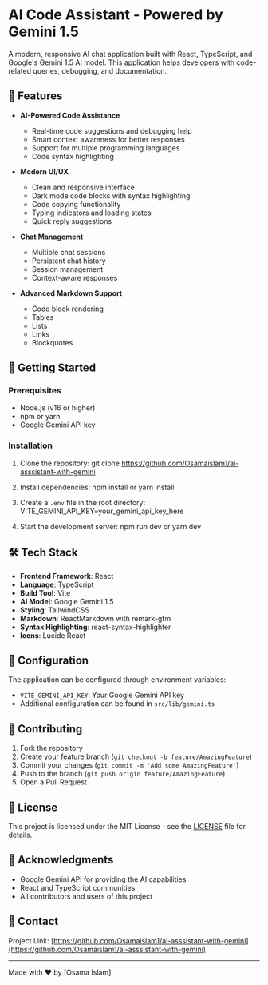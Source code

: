 # AI Code Assistant - Powered by Gemini 1.5

A modern, responsive AI chat application built with React, TypeScript, and Google's Gemini 1.5 AI model. This application helps developers with code-related queries, debugging, and documentation.

## 🌟 Features

- **AI-Powered Code Assistance**
  - Real-time code suggestions and debugging help
  - Smart context awareness for better responses
  - Support for multiple programming languages
  - Code syntax highlighting

- **Modern UI/UX**
  - Clean and responsive interface
  - Dark mode code blocks with syntax highlighting
  - Code copying functionality
  - Typing indicators and loading states
  - Quick reply suggestions

- **Chat Management**
  - Multiple chat sessions
  - Persistent chat history
  - Session management
  - Context-aware responses

- **Advanced Markdown Support**
  - Code block rendering
  - Tables
  - Lists
  - Links
  - Blockquotes

## 🚀 Getting Started

### Prerequisites

- Node.js (v16 or higher)
- npm or yarn
- Google Gemini API key

### Installation

1. Clone the repository:
git clone https://github.com/Osamaislam1/ai-asssistant-with-gemini

2. Install dependencies:
npm install
or
yarn install

3. Create a `.env` file in the root directory:
VITE_GEMINI_API_KEY=your_gemini_api_key_here

4. Start the development server:
npm run dev
or
yarn dev


## 🛠️ Tech Stack

- **Frontend Framework**: React
- **Language**: TypeScript
- **Build Tool**: Vite
- **AI Model**: Google Gemini 1.5
- **Styling**: TailwindCSS
- **Markdown**: ReactMarkdown with remark-gfm
- **Syntax Highlighting**: react-syntax-highlighter
- **Icons**: Lucide React


## 🔧 Configuration

The application can be configured through environment variables:

- `VITE_GEMINI_API_KEY`: Your Google Gemini API key
- Additional configuration can be found in `src/lib/gemini.ts`

## 🤝 Contributing

1. Fork the repository
2. Create your feature branch (`git checkout -b feature/AmazingFeature`)
3. Commit your changes (`git commit -m 'Add some AmazingFeature'`)
4. Push to the branch (`git push origin feature/AmazingFeature`)
5. Open a Pull Request

## 📝 License

This project is licensed under the MIT License - see the [LICENSE](LICENSE) file for details.

## 🙏 Acknowledgments

- Google Gemini API for providing the AI capabilities
- React and TypeScript communities
- All contributors and users of this project

## 📧 Contact


Project Link: [https://github.com/Osamaislam1/ai-asssistant-with-gemini](https://github.com/Osamaislam1/ai-asssistant-with-gemini)

---

Made with ❤️ by [Osama Islam]